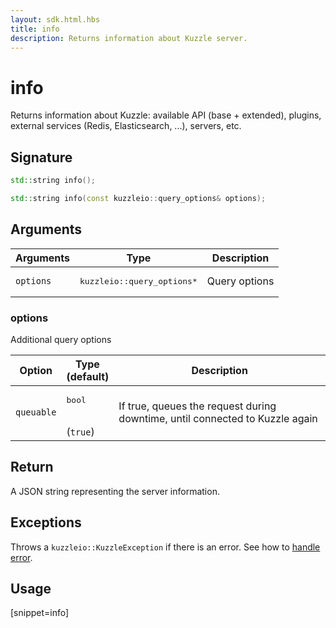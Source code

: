 ```yaml
---
layout: sdk.html.hbs
title: info
description: Returns information about Kuzzle server.
---
```


# info

Returns information about Kuzzle: available API (base + extended), plugins, external services (Redis, Elasticsearch, ...), servers, etc.

## Signature

```cpp
std::string info();

std::string info(const kuzzleio::query_options& options);
```

## Arguments

| Arguments | Type                                 | Description   |
| --------- | ------------------------------------ | ------------- |
| `options` | <pre>kuzzleio::query_options\*</pre> | Query options |

### options

Additional query options

| Option     | Type<br/>(default)           | Description                                                                  |
| ---------- | ---------------------------- | ---------------------------------------------------------------------------- |
| `queuable` | <pre>bool</pre><br/>(`true`) | If true, queues the request during downtime, until connected to Kuzzle again |

## Return

A JSON string representing the server information.

## Exceptions

Throws a `kuzzleio::KuzzleException` if there is an error. See how to [handle error](/sdk-reference/cpp/1/error-handling).

## Usage

[snippet=info]
